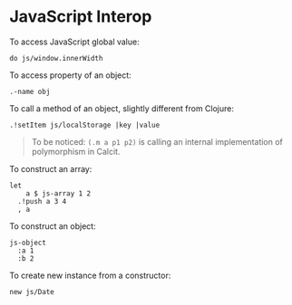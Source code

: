 # JavaScript Interop

To access JavaScript global value:

```cirru
do js/window.innerWidth
```

To access property of an object:

```cirru
.-name obj
```

To call a method of an object, slightly different from Clojure:

```cirru
.!setItem js/localStorage |key |value
```

> To be noticed: `(.m a p1 p2)` is calling an internal implementation of polymorphism in Calcit.

To construct an array:

```cirru
let
    a $ js-array 1 2
  .!push a 3 4
  , a
```

To construct an object:

```cirru
js-object
  :a 1
  :b 2
```

To create new instance from a constructor:

```cirru
new js/Date
```
